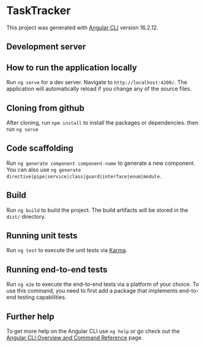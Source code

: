 # TaskTracker


This project was generated with [Angular CLI](https://github.com/angular/angular-cli) version 16.2.12.

## Development server
## How to run the application locally

Run `ng serve` for a dev server. Navigate to `http://localhost:4200/`. The application will automatically reload if you change any of the source files.

## Cloning from github
After cloning, run `npm install` to install the packages or dependencies. then run `ng serve`  

## Code scaffolding

Run `ng generate component component-name` to generate a new component. You can also use `ng generate directive|pipe|service|class|guard|interface|enum|module`.

## Build

Run `ng build` to build the project. The build artifacts will be stored in the `dist/` directory.

## Running unit tests

Run `ng test` to execute the unit tests via [Karma](https://karma-runner.github.io).

## Running end-to-end tests

Run `ng e2e` to execute the end-to-end tests via a platform of your choice. To use this command, you need to first add a package that implements end-to-end testing capabilities.

## Further help

To get more help on the Angular CLI use `ng help` or go check out the [Angular CLI Overview and Command Reference](https://angular.io/cli) page.
